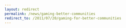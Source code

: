 ```yaml
---
layout: redirect
permalink: /news/gaming-better-communities
redirect_to: /2011/07/20/gaming-for-better-communities
---
```

